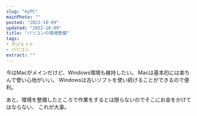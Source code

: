 ```yaml
---
slug: "myPC"
mainPhoto: ""
posted: "2022-10-09"
updated: "2022-10-09"
title: "パソコンの環境整備"
tags: 
- ガジェット
- パソコン
extract: ""
---
```

今はMacがメインだけど、Windows環境も維持したい。
Macは基本的には楽ちんで使い心地がいい。
Windowsは古いソフトを使い続けることができるので便利。

あと、環境を整備したところで作業をするとは限らないのでそこにお金をかけてはならない、
これが大事。
